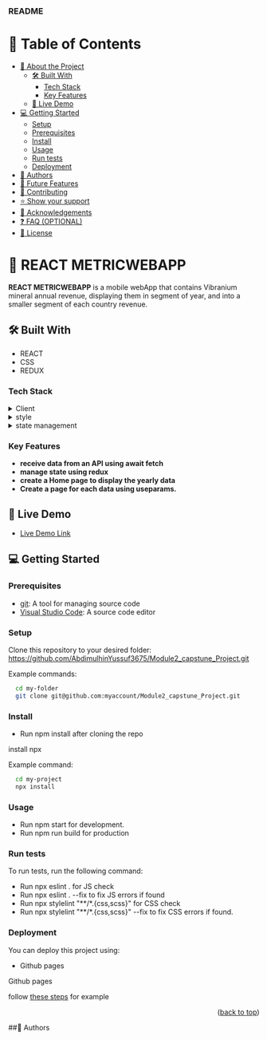 <a name="readme-top"></a>

  <h3><b>README</b></h3>

</div>

# 📗 Table of Contents

- [📖 About the Project](#about-project)
  - [🛠 Built With](#built-with)
    - [Tech Stack](#tech-stack)
    - [Key Features](#key-features)
  - [🚀 Live Demo](#live-demo)
- [💻 Getting Started](#getting-started)
  - [Setup](#setup)
  - [Prerequisites](#prerequisites)
  - [Install](#install)
  - [Usage](#usage)
  - [Run tests](#run-tests)
  - [Deployment](#triangular_flag_on_post-deployment)
- [👥 Authors](#authors)
- [🔭 Future Features](#future-features)
- [🤝 Contributing](#contributing)
- [⭐️ Show your support](#support)
- [🙏 Acknowledgements](#acknowledgements)
- [❓ FAQ (OPTIONAL)](#faq)
- [📝 License](#license)


# 📖 REACT METRICWEBAPP  <a name="about-project"></a>

**REACT METRICWEBAPP** is a mobile webApp that contains Vibranium mineral annual revenue, displaying them in segment of year, and into a smaller segment of each country revenue.

## 🛠 Built With <a name="built-with"></a>
- REACT
- CSS
- REDUX

### Tech Stack <a name="tech-stack"></a>

 <details>
  <summary>Client</summary>
  <ul>
    <li><a href="https:/reactjs.com/">REACTJS</a></li>
  </ul>
</details> 
<details>
  <summary>style</summary>
  <ul>
    <li><a href="https://expressjs.com/">CSS</a></li>
  </ul>
</details>

<details>
<summary>state management</summary>
  <ul>
    <li><a href="https://www.postgresql.org/">REDUXJS</a></li>
  </ul>
</details>


### Key Features <a name="key-features"></a>


- **receive data from an API using await fetch**
- **manage state using redux**
- **create a Home page to display the yearly data**
- **Create a page for each data using useparams.**




## 🚀 Live Demo <a name="live-demo"></a>
- [Live Demo Link]()


## 💻 Getting Started <a name="getting-started"></a>


### Prerequisites

- [git](https://git-scm.com/downloads): A tool for managing source code
- [Visual Studio Code](https://code.visualstudio.com/): A source code editor


### Setup

Clone this repository to your desired folder:
https://github.com/AbdimulhinYussuf3675/Module2_capstune_Project.git


Example commands:

```sh
  cd my-folder
  git clone git@github.com:myaccount/Module2_capstune_Project.git
```

### Install

- Run npm install after cloning the repo

install npx

Example command:

```sh
  cd my-project
  npx install
```

### Usage

- Run npm start for development. 
- Run npm run build for production


### Run tests

To run tests, run the following command:
- Run npx eslint . for JS check
- Run npx eslint . --fix to fix JS errors if found
- Run npx stylelint "**/*.{css,scss}" for CSS check
- Run npx stylelint "**/*.{css,scss}" --fix to fix CSS errors if found.


### Deployment

You can deploy this project using:
- Github pages

Github pages

<p>follow <a href="https://www.w3schools.com/git/git_remote_pages.asp?remote=github">these steps</a> for example</p>


<p align="right">(<a href="#readme-top">back to top</a>)</p>


##👥 Authors <a name="authors"></a>